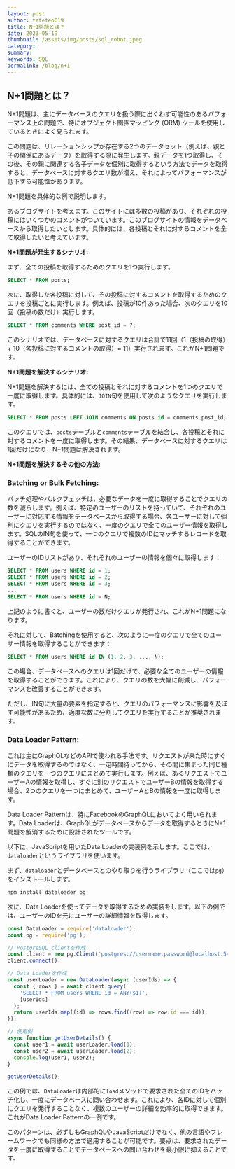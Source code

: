 ```yaml
---
layout: post
author: teteteo619
title: N+1問題とは？
date: 2023-05-19
thumbnail: /assets/img/posts/sql_robot.jpeg
category:
summary:
keywords: SQL
permalink: /blog/n+1
---
```


## N+1問題とは？
N+1問題は、主にデータベースのクエリを扱う際に出くわす可能性のあるパフォーマンス上の問題で、特にオブジェクト関係マッピング (ORM) ツールを使用しているときによく見られます。

この問題は、リレーションシップが存在する2つのデータセット（例えば、親と子の関係にあるデータ）を取得する際に発生します。親データを1つ取得し、その後、その親に関連する各子データを個別に取得するという方法でデータを取得すると、データベースに対するクエリ数が増え、それによってパフォーマンスが低下する可能性があります。

N+1問題を具体的な例で説明します。

あるブログサイトを考えます。このサイトには多数の投稿があり、それぞれの投稿にはいくつかのコメントがついています。このブログサイトの情報をデータベースから取得したいとします。具体的には、各投稿とそれに対するコメントを全て取得したいと考えています。

**N+1問題が発生するシナリオ:**

まず、全ての投稿を取得するためのクエリを1つ実行します。

```sql
SELECT * FROM posts;
```

次に、取得した各投稿に対して、その投稿に対するコメントを取得するためのクエリを投稿ごとに実行します。例えば、投稿が10件あった場合、次のクエリを10回（投稿の数だけ）実行します。

```sql
SELECT * FROM comments WHERE post_id = ?;
```

このシナリオでは、データベースに対するクエリは合計で11回（1（投稿の取得）+ 10（各投稿に対するコメントの取得）= 11）実行されます。これがN+1問題です。

**N+1問題を解決するシナリオ:**

N+1問題を解決するには、全ての投稿とそれに対するコメントを1つのクエリで一度に取得します。具体的には、`JOIN`句を使用して次のようなクエリを実行します。

```sql
SELECT * FROM posts LEFT JOIN comments ON posts.id = comments.post_id;
```

このクエリでは、`posts`テーブルと`comments`テーブルを結合し、各投稿とそれに対するコメントを一度に取得します。その結果、データベースに対するクエリは1回だけになり、N+1問題は解決されます。

**N+1問題を解決するその他の方法:**
### Batching or Bulk Fetching: 
バッチ処理やバルクフェッチは、必要なデータを一度に取得することでクエリの数を減らします。例えば、特定のユーザーのリストを持っていて、それぞれのユーザーに対応する情報をデータベースから取得する場合、各ユーザーに対して個別にクエリを実行するのではなく、一度のクエリで全てのユーザー情報を取得します。SQLのIN句を使って、一つのクエリで複数のIDにマッチするレコードを取得することができます。

ユーザーのIDリストがあり、それぞれのユーザーの情報を個々に取得します：

```sql
SELECT * FROM users WHERE id = 1;
SELECT * FROM users WHERE id = 2;
SELECT * FROM users WHERE id = 3;
...
SELECT * FROM users WHERE id = N;
```
上記のように書くと、ユーザーの数だけクエリが発行され、これがN+1問題になります。

それに対して、Batchingを使用すると、次のように一度のクエリで全てのユーザー情報を取得することができます：

```sql
SELECT * FROM users WHERE id IN (1, 2, 3, ..., N);
```
この場合、データベースへのクエリは1回だけで、必要な全てのユーザーの情報を取得することができます。これにより、クエリの数を大幅に削減し、パフォーマンスを改善することができます。

ただし、IN句に大量の要素を指定すると、クエリのパフォーマンスに影響を及ぼす可能性があるため、適度な数に分割してクエリを実行することが推奨されます。

### Data Loader Pattern: 

これは主にGraphQLなどのAPIで使われる手法です。リクエストが来た時にすぐにデータを取得するのではなく、一定時間待ってから、その間に集まった同じ種類のクエリを一つのクエリにまとめて実行します。例えば、あるリクエストでユーザーAの情報を取得し、すぐに別のリクエストでユーザーBの情報を取得する場合、2つのクエリを一つにまとめて、ユーザーAとBの情報を一度に取得します。

Data Loader Patternは、特にFacebookのGraphQLにおいてよく用いられます。Data Loaderは、GraphQLがデータベースからデータを取得するときにN+1問題を解消するために設計されたツールです。

以下に、JavaScriptを用いたData Loaderの実装例を示します。ここでは、`dataloader`というライブラリを使います。

まず、`dataloader`とデータベースとのやり取りを行うライブラリ（ここでは`pg`）をインストールします。

```bash
npm install dataloader pg
```

次に、Data Loaderを使ってデータを取得するための実装をします。以下の例では、ユーザーのIDを元にユーザーの詳細情報を取得します。

```javascript
const DataLoader = require('dataloader');
const pg = require('pg');

// PostgreSQL clientを作成
const client = new pg.Client('postgres://username:password@localhost:5432/mydatabase');
client.connect();

// Data Loaderを作成
const userLoader = new DataLoader(async (userIds) => {
  const { rows } = await client.query(
    'SELECT * FROM users WHERE id = ANY($1)',
    [userIds]
  );
  return userIds.map((id) => rows.find((row) => row.id === id));
});

// 使用例
async function getUserDetails() {
  const user1 = await userLoader.load(1);
  const user2 = await userLoader.load(2);
  console.log(user1, user2);
}

getUserDetails();
```

この例では、`DataLoader`は内部的に`load`メソッドで要求された全てのIDをバッチ化し、一度にデータベースに問い合わせます。これにより、各IDに対して個別にクエリを発行することなく、複数のユーザーの詳細を効率的に取得できます。これがData Loader Patternの一例です。

このパターンは、必ずしもGraphQLやJavaScriptだけでなく、他の言語やフレームワークでも同様の方法で適用することが可能です。要点は、要求されたデータを一度に取得することでデータベースへの問い合わせを最小限に抑えることです。
